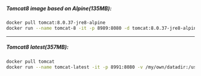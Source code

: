 ##### Tomcat8 image based on Alpine(135MB):

```bash
docker pull tomcat:8.0.37-jre8-alpine
docker run --name tomcat-8 -it -p 8989:8080 -d tomcat:8.0.37-jre8-alpine
```

___

##### Tomcat8 latest(357MB):

```bash
docker pull tomcat
docker run --name tomcat-latest -it -p 8991:8080 -v /my/own/datadir:/usr/local/tomcat/webapps -d tomcat:latest
```
